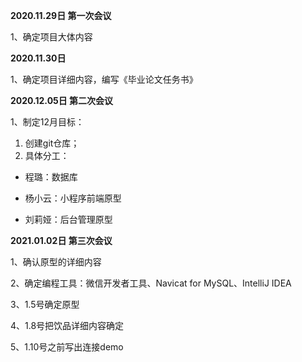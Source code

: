 **2020.11.29日 第一次会议**

1、确定项目大体内容

 

**2020.11.30日**

1、确定项目详细内容，编写《毕业论文任务书》

 

**2020.12.05日 第二次会议**

1、制定12月目标：

1. 创建git仓库；
2. 具体分工：

- 程璐：数据库

- 杨小云：小程序前端原型

- 刘莉娅：后台管理原型

  

**2021.01.02日 第三次会议**

1、确认原型的详细内容

2、确定编程工具：微信开发者工具、Navicat for MySQL、IntelliJ IDEA

3、1.5号确定原型

4、1.8号把饮品详细内容确定

5、1.10号之前写出连接demo

